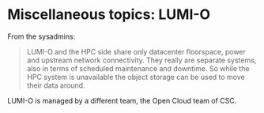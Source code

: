 # Miscellaneous topics: LUMI-O

From the sysadmins:

>   LUMI-O and the HPC side share only datacenter floorspace, power and upstream network connectivity. 
>   They really are separate systems, also in terms of scheduled maintenance and downtime. 
>   So while the HPC system is unavailable the object storage can be used to move their data around.

LUMI-O is managed by a different team, the Open Cloud team of CSC.

